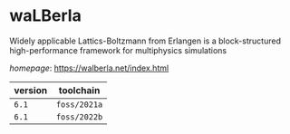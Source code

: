 # waLBerla

Widely applicable Lattics-Boltzmann from Erlangen is a  block-structured high-performance framework for multiphysics simulations

*homepage*: <https://walberla.net/index.html>

version | toolchain
--------|----------
``6.1`` | ``foss/2021a``
``6.1`` | ``foss/2022b``
